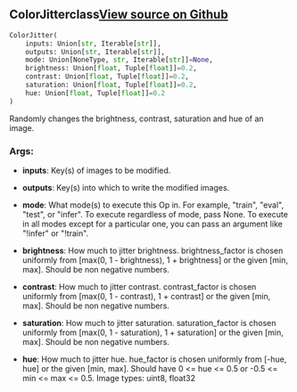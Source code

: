 ## ColorJitter<span class="tag">class</span><a class="sourcelink" href=https://github.com/fastestimator/fastestimator/blob/r1.2/fastestimator/op/numpyop/univariate/color_jitter.py/#L22-L55>View source on Github</a>
```python
ColorJitter(
	inputs: Union[str, Iterable[str]],
	outputs: Union[str, Iterable[str]],
	mode: Union[NoneType, str, Iterable[str]]=None,
	brightness: Union[float, Tuple[float]]=0.2,
	contrast: Union[float, Tuple[float]]=0.2,
	saturation: Union[float, Tuple[float]]=0.2,
	hue: Union[float, Tuple[float]]=0.2
)
```
Randomly changes the brightness, contrast, saturation and hue of an image.


<h3>Args:</h3>


* **inputs**: Key(s) of images to be modified.

* **outputs**: Key(s) into which to write the modified images.

* **mode**: What mode(s) to execute this Op in. For example, "train", "eval", "test", or "infer". To execute regardless of mode, pass None. To execute in all modes except for a particular one, you can pass an argument like "!infer" or "!train".

* **brightness**: How much to jitter brightness. brightness_factor is chosen uniformly from [max(0, 1 - brightness), 1 + brightness] or the given [min, max]. Should be non negative numbers.

* **contrast**: How much to jitter contrast. contrast_factor is chosen uniformly from [max(0, 1 - contrast), 1 + contrast] or the given [min, max]. Should be non negative numbers.

* **saturation**: How much to jitter saturation. saturation_factor is chosen uniformly from [max(0, 1 - saturation), 1 + saturation] or the given [min, max]. Should be non negative numbers.

* **hue**: How much to jitter hue. hue_factor is chosen uniformly from [-hue, hue] or the given [min, max]. Should have 0 <= hue <= 0.5 or -0.5 <= min <= max <= 0.5. Image types: uint8, float32

